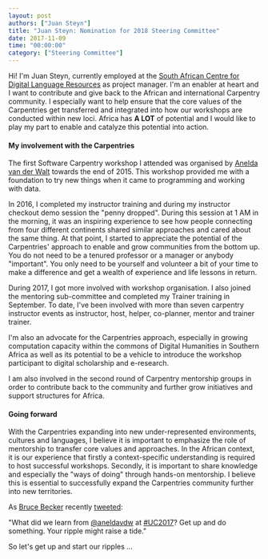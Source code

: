 ```yaml
---
layout: post
authors: ["Juan Steyn"]
title: "Juan Steyn: Nomination for 2018 Steering Committee"
date: 2017-11-09
time: "00:00:00"
category: ["Steering Committee"]
---
```


Hi! I'm Juan Steyn, currently employed at 
the [South African Centre for Digital Language Resources](http://humanities.nwu.ac.za/unit-languages-and-literature-sa-context/sadilar) 
as project manager. I'm an enabler at heart and I want to contribute and give back to the African and international 
Carpentry community. I especially want to help ensure that the core values of the Carpentries get transferred and 
integrated into how our workshops are conducted within new loci. Africa has **A LOT** of potential and I would like to 
play my part to enable and catalyze this potential into action.

#### My involvement with the Carpentries

The first Software Carpentry workshop I attended was organised by [Anelda van der Walt](https://twitter.com/aneldavdw) 
towards the end of 2015. This workshop provided me with a foundation to try new things when it came to 
programming and working with data. 

In 2016, I completed my instructor training and during my instructor checkout demo session the "penny dropped". 
During this session at 1 AM in the morning, it was an inspiring experience to see how people connecting 
from four different continents shared similar approaches and cared about the same thing. 
At that point, I started to appreciate the potential of the Carpentries' approach to enable and 
grow communities from the bottom up.  You do not need to be a tenured professor or a manager or 
anybody "important". You only need to be yourself and volunteer a bit of your time to make a 
difference and get a wealth of experience and life lessons in return.

During 2017, I got more involved with workshop organisation. I also joined the mentoring sub-committee 
and completed my Trainer training in September. To date, I've been involved with more than seven carpentry instructor 
events as instructor, host, helper, co-planner, mentor and trainer trainer. 

I'm also an advocate for the Carpentries approach, especially in growing computation capacity within the commons 
of Digital Humanities in Southern Africa as well as its potential to be a vehicle to introduce the workshop 
participant to digital scholarship and e-research.

I am also involved in the second round of Carpentry mentorship groups in order to contribute back 
to the community and further grow initiatives and support structures for Africa. 

#### Going forward

With the Carpentries expanding into new under-represented environments, cultures and languages, I believe it is 
important to emphasize the role of mentorship to transfer core values and approaches. 
In the African context, it is our experience that firstly a context-specific understanding 
is required to host successful workshops.  Secondly, it is important to share knowledge and 
especially the "ways of doing" through hands-on mentorship. I believe this is essential to 
successfully expand the Carpentries community further into new territories.

As [Bruce Becker](https://twitter.com/brusisceddu) recently [tweeted](https://twitter.com/brusisceddu/status/926346054097952769):

"What did we learn from [@aneldavdw](https://twitter.com/aneldavdw) at [#UC2017](https://twitter.com/search?q=%23UC2017&src=typd)? Get up and do something. Your ripple might raise a tide."

So let's get up and start our ripples ...

